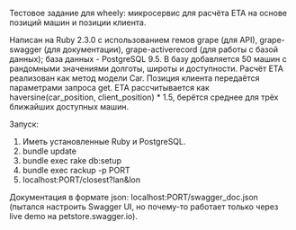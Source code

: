 Тестовое задание для wheely: микросервис для расчёта ETA на основе позиций машин и позиции клиента.

Написан на Ruby 2.3.0 с иcпользованием гемов grape (для API), grape-swagger (для документации), grape-activerecord (для работы с базой данных);
база данных - PostgreSQL 9.5. В базу добавляется 50 машин с рандомными значениями долготы, широты и доступности. Расчёт ETA реализован как метод
модели Car. Позиция клиента передаётся параметрами запроса get. ETA рассчитывается как haversine(car_position, client_position) * 1.5,
берётся среднее для трёх ближайших доступных машин.

Запуск:

1. Иметь установленные Ruby и PostgreSQL.
2. bundle update
3. bundle exec rake db:setup
4. bundle exec rackup -p PORT
5. localhost:PORT/closest?lan&lon


Документация в формате json: localhost:PORT/swagger_doc.json (пытался настроить Swagger UI, но почему-то работает только через live demo на petstore.swagger.io).